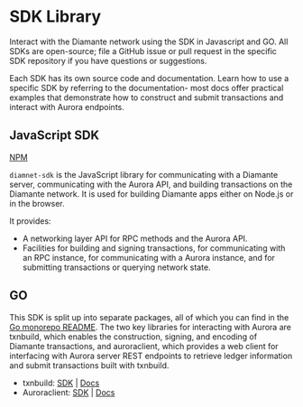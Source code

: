 # SDK Library

Interact with the Diamante network using the SDK in Javascript and GO. All SDKs are open-source; file a GitHub issue or pull request in the specific SDK repository if you have questions or suggestions.

Each SDK has its own source code and documentation. Learn how to use a specific SDK by referring to the documentation- most docs offer practical examples that demonstrate how to construct and submit transactions and interact with Aurora endpoints.

## JavaScript SDK

[NPM](https://www.npmjs.com/package/diamnet-sdk)

`diamnet-sdk` is the JavaScript library for communicating with a Diamante server, communicating with the Aurora API, and building transactions on the Diamante network. It is used for building Diamante apps either on Node.js or in the browser.

It provides:

- A networking layer API for RPC methods and the Aurora API.
- Facilities for building and signing transactions, for communicating with an RPC instance, for communicating with a Aurora instance, and for submitting transactions or querying network state.

## GO

This SDK is split up into separate packages, all of which you can find in the [Go monorepo README](https://github.com/diamante-io/go/tree/main/docs/reference). The two key libraries for interacting with Aurora are txnbuild, which enables the construction, signing, and encoding of Diamante transactions, and auroraclient, which provides a web client for interfacing with Aurora server REST endpoints to retrieve ledger information and submit transactions built with txnbuild.

- txnbuild: [SDK](https://github.com/diamante-io/go/tree/main/txnbuild) | [Docs](https://pkg.go.dev/github.com/diamcircle/go)
- Auroraclient: [SDK](https://github.com/diamante-io/go/tree/main/clients/auroraclient) | [Docs](https://pkg.go.dev/github.com/diamcircle/go@v0.1.1/clients/auroraclient)
